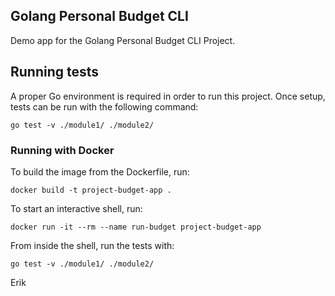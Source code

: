 ## Golang Personal Budget CLI

Demo app for the Golang Personal Budget CLI Project.

## Running tests

A proper Go environment is required in order to run this project.
Once setup, tests can be run with the following command:

`go test -v ./module1/ ./module2/`

### Running with Docker

To build the image from the Dockerfile, run:

`docker build -t project-budget-app .`

To start an interactive shell, run:

`docker run -it --rm --name run-budget project-budget-app`

From inside the shell, run the tests with:

`go test -v ./module1/ ./module2/`

Erik